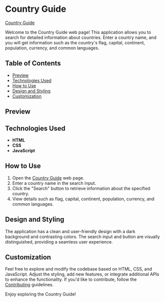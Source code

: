 # Country Guide

[Country Guide](https://umar-ashraf09.github.io/Country-Guide/)

Welcome to the Country Guide web page! This application allows you to search for detailed information about countries. Enter a country name, and you will get information such as the country's flag, capital, continent, population, currency, and common languages.

## Table of Contents

- [Preview](#preview)
- [Technologies Used](#technologies-used)
- [How to Use](#how-to-use)
- [Design and Styling](#design-and-styling)
- [Customization](#customization)

## Preview



## Technologies Used

- **HTML**
- **CSS**
- **JavaScript**

## How to Use

1. Open the [Country Guide](https://umar-ashraf09.github.io/Country-Guide/) web page.
2. Enter a country name in the search input.
3. Click the "Search" button to retrieve information about the specified country.
4. View details such as flag, capital, continent, population, currency, and common languages.

## Design and Styling

The application has a clean and user-friendly design with a dark background and contrasting colors. The search input and button are visually distinguished, providing a seamless user experience.

## Customization

Feel free to explore and modify the codebase based on HTML, CSS, and JavaScript. Adjust the styling, add new features, or integrate additional APIs to enhance the functionality. If you'd like to contribute, follow the [Contributing](#contributing) guidelines.

Enjoy exploring the Country Guide!
